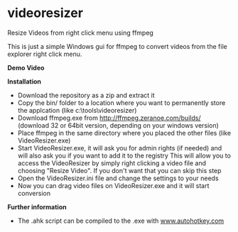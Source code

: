videoresizer
============

Resize Videos from right click menu using ffmpeg

This is just a simple Windows gui for ffmpeg to convert videos from the file explorer right click menu.

**Demo Video**


**Installation**
- Download the repository as a zip and extract it
- Copy the bin/ folder to a location where you want to permanently store the applcation (like c:\tools\videoresizer)
- Download ffmpeg.exe from http://ffmpeg.zeranoe.com/builds/ (download 32 or 64bit version, depending on your windows version)
- Place ffmpeg in the same directory where you placed the other files (like VideoResizer.exe)
- Start VideoResizer.exe, it will ask you for admin rights (if needed) and will also ask you if you want to add it to the registry
This will allow you to access the VideoResizer by simply right clicking a video file and choosing "Resize Video".
If you don't want that you can skip this step
- Open the VideoResizer.ini file and change the settings to your needs
- Now you can drag video files on VideoResizer.exe and it will start conversion

**Further information**
- The .ahk script can be compiled to the .exe with www.autohotkey.com
